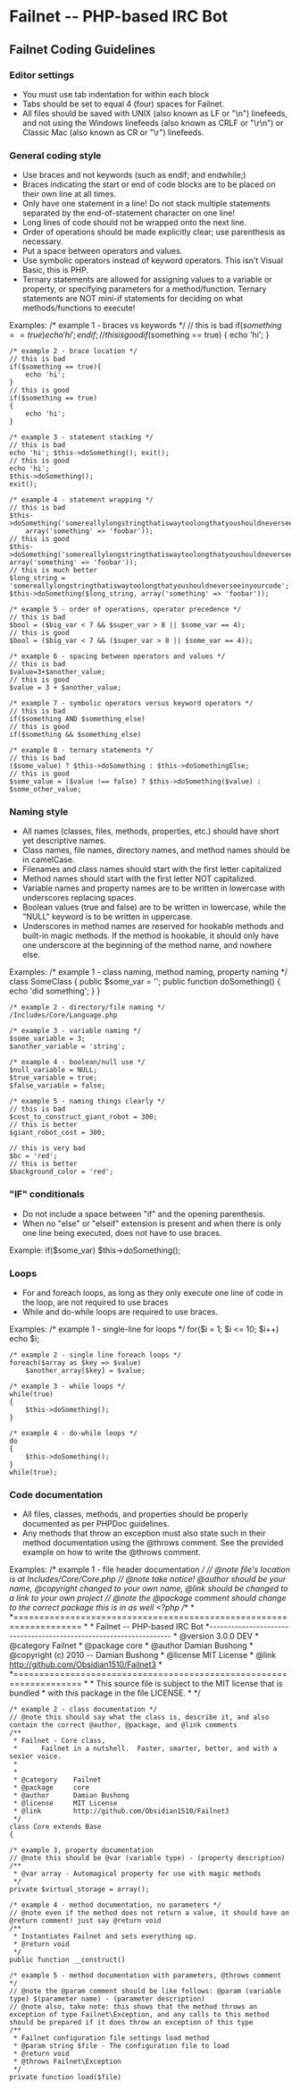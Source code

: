 # Failnet -- PHP-based IRC Bot

## Failnet Coding Guidelines

### Editor settings

* You must use tab indentation for within each block
* Tabs should be set to equal 4 (four) spaces for Failnet.
* All files should be saved with UNIX (also known as LF or "\n") linefeeds, and not using the Windows linefeeds (also known as CRLF or "\r\n") or Classic Mac (also known as CR or "\r") linefeeds.

### General coding style

* Use braces and not keywords (such as endif; and endwhile;)
* Braces indicating the start or end of code blocks are to be placed on their own line at all times.
* Only have one statement in a line!  Do not stack multiple statements separated by the end-of-statement character on one line!
* Long lines of code should not be wrapped onto the next line.
* Order of operations should be made explicitly clear; use parenthesis as necessary.
* Put a space between operators and values.
* Use symbolic operators instead of keyword operators.  This isn't Visual Basic, this is PHP.
* Ternary statements are allowed for assigning values to a variable or property, or specifying parameters for a method/function.  Ternary statements are NOT mini-if statements for deciding on what methods/functions to execute!

Examples:
	/* example 1 - braces vs keywords */
	// this is bad
	if($something == true)
		echo 'hi';
	endif;
	// this is good
	if($something == true)
	{
		echo 'hi';
	}

	/* example 2 - brace location */
	// this is bad
	if($something == true){
		echo 'hi';
	}
	// this is good
	if($something == true)
	{
		echo 'hi';
	}

	/* example 3 - statement stacking */
	// this is bad
	echo 'hi'; $this->doSomething(); exit();
	// this is good
	echo 'hi';
	$this->doSomething();
	exit();

	/* example 4 - statement wrapping */
	// this is bad
	$this->doSomething('somereallylongstringthatiswaytoolongthatyoushouldneverseeinyourcode',
		array('something' => 'foobar'));
	// this is good
	$this->doSomething('somereallylongstringthatiswaytoolongthatyoushouldneverseeinyourcode', array('something' => 'foobar'));
	// this is much better
	$long_string = 'somereallylongstringthatiswaytoolongthatyoushouldneverseeinyourcode';
	$this->doSomething($long_string, array('something' => 'foobar'));

	/* example 5 - order of operations, operator precedence */
	// this is bad
	$bool = ($big_var < 7 && $super_var > 8 || $some_var == 4);
	// this is good
	$bool = ($big_var < 7 && ($super_var > 8 || $some_var == 4));

	/* example 6 - spacing between operators and values */
	// this is bad
	$value=3+$another_value;
	// this is good
	$value = 3 + $another_value;

	/* example 7 - symbolic operators versus keyword operators */
	// this is bad
	if($something AND $something_else)
	// this is good
	if($something && $something_else)

	/* example 8 - ternary statements */
	// this is bad
	($some_value) ? $this->doSomething : $this->doSomethingElse;
	// this is good
	$some_value = ($value !== false) ? $this->doSomething($value) : $some_other_value;

### Naming style
* All names (classes, files, methods, properties, etc.) should have short yet descriptive names.
* Class names, file names, directory names, and method names should be in camelCase.
* Filenames and class names should start with the first letter capitalized
* Method names should start with the first letter NOT capitalized.
* Variable names and property names are to be written in lowercase with underscores replacing spaces.
* Boolean values (true and false) are to be written in lowercase, while the "NULL" keyword is to be written in uppercase.
* Underscores in method names are reserved for hookable methods and built-in magic methods.  If the method is hookable, it should only have one underscore at the beginning of the method name, and nowhere else.

Examples:
	/* example 1 - class naming, method naming, property naming */
	class SomeClass
	{
		public $some_var = '';
		public function doSomething()
		{
			echo 'did something';
		}
	}

	/* example 2 - directory/file naming */
	/Includes/Core/Language.php

	/* example 3 - variable naming */
	$some_variable = 3;
	$another_variable = 'string';

	/* example 4 - boolean/null use */
	$null_variable = NULL;
	$true_variable = true;
	$false_variable = false;

	/* example 5 - naming things clearly */
	// this is bad
	$cost_to_construct_giant_robot = 300;
	// this is better
	$giant_robot_cost = 300;

	// this is very bad
	$bc = 'red';
	// this is better
	$background_color = 'red';


### "IF" conditionals

* Do not include a space between "if" and the opening parenthesis.
* When no "else" or "elseif" extension is present and when there is only one line being executed, does not have to use braces.

Example:
	if($some_var)
		$this->doSomething();

### Loops

* For and foreach loops, as long as they only execute one line of code in the loop, are not required to use braces
* While and do-while loops are required to use braces.

Examples:
	/* example 1 - single-line for loops */
	for($i = 1;  $i <= 10; $i++)
		echo $i;

	/* example 2 - single line foreach loops */
	foreach($array as $key => $value)
		$another_array[$key] = $value;

	/* example 3 - while loops */
	while(true)
	{
		$this->doSomething();
	}

	/* example 4 - do-while loops */
	do
	{
		$this->doSomething();
	}
	while(true);

### Code documentation

* All files, classes, methods, and properties should be properly documented as per PHPDoc guidelines.
* Any methods that throw an exception must also state such in their method documentation using the @throws comment.  See the provided example on how to write the @throws comment.

Examples:
	/* example 1 - file header documentation */
	// @note file's location is at Includes/Core/Core.php
	// @note take notice! @author should be your name, @copyright changed to your own name, @link should be changed to a link to your own project
	// @note the @package comment should change to the correct package this is in as well
	<?php
	/**
	 *
	 *===================================================================
	 *
	 *  Failnet -- PHP-based IRC Bot
	 *-------------------------------------------------------------------
	 * @version     3.0.0 DEV
	 * @category    Failnet
	 * @package     core
	 * @author      Damian Bushong
	 * @copyright   (c) 2010 -- Damian Bushong
	 * @license     MIT License
	 * @link        http://github.com/Obsidian1510/Failnet3
	 *
	 *===================================================================
	 *
	 * This source file is subject to the MIT license that is bundled
	 * with this package in the file LICENSE.
	 *
	 */

	/* example 2 - class documentation */
	// @note this should say what the class is, describe it, and also contain the correct @author, @package, and @link comments
	/**
	 * Failnet - Core class,
	 *      Failnet in a nutshell.  Faster, smarter, better, and with a sexier voice.
	 *
	 *
	 * @category    Failnet
	 * @package     core
	 * @author      Damian Bushong
	 * @license     MIT License
	 * @link        http://github.com/Obsidian1510/Failnet3
	 */
	class Core extends Base
	{

	/* example 3, property documentation
	// @note this should be @var (variable type) - (property description)
	/**
	 * @var array - Automagical property for use with magic methods
	 */
	private $virtual_storage = array();

	/* example 4 - method documentation, no parameters */
	// @note even if the method does not return a value, it should have an @return comment! just say @return void
	/**
	 * Instantiates Failnet and sets everything up.
	 * @return void
	 */
	public function __construct()

	/* example 5 - method documentation with parameters, @throws comment */
	// @note the @param comment should be like follows: @param (variable type) $(parameter name) - (parameter description)
	// @note also, take note: this shows that the method throws an exception of type Failnet\Exception, and any calls to this method should be prepared if it does throw an exception of this type
	/**
	 * Failnet configuration file settings load method
	 * @param string $file - The configuration file to load
	 * @return void
	 * @throws Failnet\Exception
	 */
	private function load($file)
